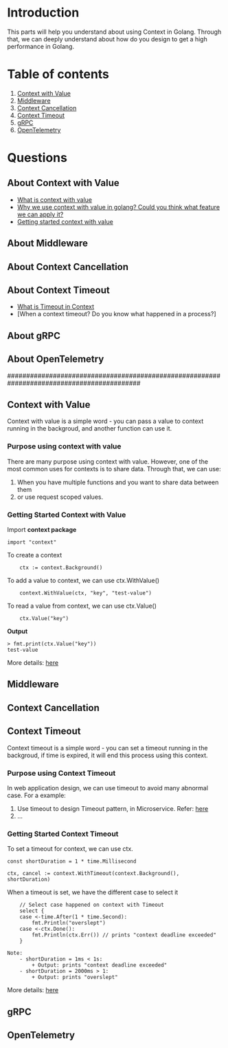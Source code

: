 # Introduction
This parts will help you understand about using Context in Golang. Through that, we can deeply understand about how do you design to get a high performance in Golang.

# Table of contents
1. [Context with Value](#context-cancellation)
2. [Middleware](#middleware)
3. [Context Cancellation](#context-cancellation)
4. [Context Timeout](#context-timeout)
5. [gRPC](#grpc)
6. [OpenTelemetry](#opentelemetry)

# Questions
## About Context with Value
* [What is context with value](#context-with-value)
* [Why we use context with value in golang? Could you think what feature we can apply it?](#purpose-using-context-with-value)
* [Getting started context with value]()
## About Middleware

## About Context Cancellation

## About Context Timeout 
* [What is Timeout in Context](#context-timeout)
* [When a context timeout? Do you know what happened in a process?]

## About gRPC

## About OpenTelemetry

###########################################################################################

## Context with Value
Context with value is a simple word - you can pass a value to context running in the backgroud, and another function can use it.

### Purpose using context with value
There are many purpose using context with value. However, one of the most common uses for contexts is to share data. Through that, we can use:
1. When you have multiple functions and you want to share data between them
2. or use request scoped values.

### Getting Started Context with Value
Import **context package**
```
import "context"
```

To create a context
```
    ctx := context.Background()
```

To add a value to context, we can use ctx.WithValue()
```
    context.WithValue(ctx, "key", "test-value")
```

To read a value from context, we can use ctx.Value()
```
    ctx.Value("key")
```
**Output**
```
> fmt.print(ctx.Value("key"))
test-value
```
More details: [here](https://github.com/huavanthong/MasterGolang/blob/feature/context/01_GettingStarted/library/Context/context-with-value.go)

## Middleware

## Context Cancellation

## Context Timeout
Context timeout is a simple word - you can set a timeout running in the backgroud, if time is expired, it will end this process using this context.

### Purpose using Context Timeout
In web application design, we can use timeout to avoid many abnormal case. For a example:
1. Use timeout to design Timeout pattern, in Microservice. Refer: [here](https://www.meisternote.com/app/note/0gdFcuDdHd3p/timeouts)
2. ...

### Getting Started Context Timeout
To set a timeout for context, we can use ctx.
```
const shortDuration = 1 * time.Millisecond

ctx, cancel := context.WithTimeout(context.Background(), shortDuration)
```

When a timeout is set, we have the different case to select it
```
    // Select case happened on context with Timeout
	select {
	case <-time.After(1 * time.Second):
		fmt.Println("overslept")
	case <-ctx.Done():
		fmt.Println(ctx.Err()) // prints "context deadline exceeded"
	}

Note:
    - shortDuration = 1ms < 1s:
        + Output: prints "context deadline exceeded"
    - shortDuration = 2000ms > 1:
        + Output: prints "overslept"
```
More details: [here](https://github.com/huavanthong/MasterGolang/blob/feature/context/01_GettingStarted/library/Context/withTimeout.go)
## gRPC

## OpenTelemetry